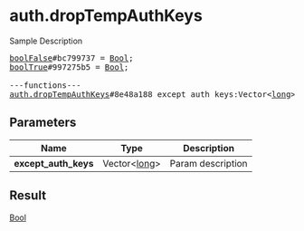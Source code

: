 # auth.dropTempAuthKeys

Sample Description

<pre>
<a href="../constructor/boolFalse">boolFalse</a>#bc799737 = <a href="../type/Bool.md">Bool</a>;
<a href="../constructor/boolTrue">boolTrue</a>#997275b5 = <a href="../type/Bool.md">Bool</a>;

---functions---
<a href="../method/auth.dropTempAuthKeys.md">auth.dropTempAuthKeys</a>#8e48a188 except_auth_keys:Vector&lt;<a href="../type/long.md">long</a>&gt; = <a href="../type/Bool.md">Bool</a>;</pre>
## Parameters

| Name | Type | Description |
|------|:----:|-------------|
| **except_auth_keys** | Vector&lt;<a href="../type/long.md">long</a>&gt; | Param description |

## Result

<a href="../type/Bool.md">Bool</a>

